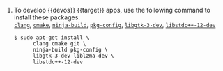 
1. To develop {{devos}} {{target}} apps, use the following command to install
   these packages:  
   [`clang`][clang],
   [`cmake`][cmake],
   [`ninja-build`][ninjabuild],
   [`pkg-config`][pkg-config],
   [`libgtk-3-dev`][gtk3],
   [`libstdc++-12-dev`][libstdc]

   ```console
   $ sudo apt-get install \
         clang cmake git \
         ninja-build pkg-config \
         libgtk-3-dev liblzma-dev \
         libstdc++-12-dev
   ```

[clang]: https://clang.llvm.org/
[cmake]: https://cmake.org/
[gtk3]: https://www.gtk.org/docs/installations/linux#installing-gtk3-from-packages
[ninjabuild]: https://ninja-build.org/
[pkg-config]: https://www.freedesktop.org/wiki/Software/pkg-config/
[libstdc]: https://packages.debian.org/sid/libstdc++-12-dev
